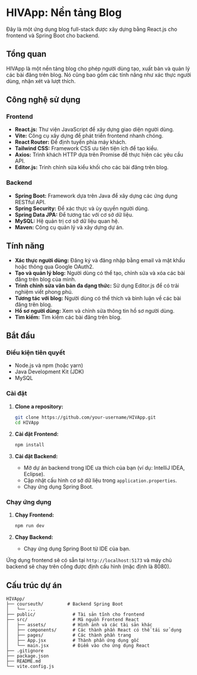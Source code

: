 # HIVApp: Nền tảng Blog

Đây là một ứng dụng blog full-stack được xây dựng bằng React.js cho frontend và Spring Boot cho backend.

## Tổng quan

HIVApp là một nền tảng blog cho phép người dùng tạo, xuất bản và quản lý các bài đăng trên blog. Nó cũng bao gồm các tính năng như xác thực người dùng, nhận xét và lượt thích.

## Công nghệ sử dụng

### Frontend

*   **React.js:** Thư viện JavaScript để xây dựng giao diện người dùng.
*   **Vite:** Công cụ xây dựng để phát triển frontend nhanh chóng.
*   **React Router:** Để định tuyến phía máy khách.
*   **Tailwind CSS:** Framework CSS ưu tiên tiện ích để tạo kiểu.
*   **Axios:** Trình khách HTTP dựa trên Promise để thực hiện các yêu cầu API.
*   **Editor.js:** Trình chỉnh sửa kiểu khối cho các bài đăng trên blog.

### Backend

*   **Spring Boot:** Framework dựa trên Java để xây dựng các ứng dụng RESTful API.
*   **Spring Security:** Để xác thực và ủy quyền người dùng.
*   **Spring Data JPA:** Để tương tác với cơ sở dữ liệu.
*   **MySQL:** Hệ quản trị cơ sở dữ liệu quan hệ.
*   **Maven:** Công cụ quản lý và xây dựng dự án.

## Tính năng

*   **Xác thực người dùng:** Đăng ký và đăng nhập bằng email và mật khẩu hoặc thông qua Google OAuth2.
*   **Tạo và quản lý blog:** Người dùng có thể tạo, chỉnh sửa và xóa các bài đăng trên blog của mình.
*   **Trình chỉnh sửa văn bản đa dạng thức:** Sử dụng Editor.js để có trải nghiệm viết phong phú.
*   **Tương tác với blog:** Người dùng có thể thích và bình luận về các bài đăng trên blog.
*   **Hồ sơ người dùng:** Xem và chỉnh sửa thông tin hồ sơ người dùng.
*   **Tìm kiếm:** Tìm kiếm các bài đăng trên blog.

## Bắt đầu

### Điều kiện tiên quyết

*   Node.js và npm (hoặc yarn)
*   Java Development Kit (JDK)
*   MySQL

### Cài đặt

1.  **Clone a repository:**

    ```bash
    git clone https://github.com/your-username/HIVApp.git
    cd HIVApp
    ```

2.  **Cài đặt Frontend:**

    ```bash
    npm install
    ```

3.  **Cài đặt Backend:**

    *   Mở dự án backend trong IDE ưa thích của bạn (ví dụ: IntelliJ IDEA, Eclipse).
    *   Cập nhật cấu hình cơ sở dữ liệu trong `application.properties`.
    *   Chạy ứng dụng Spring Boot.

### Chạy ứng dụng

1.  **Chạy Frontend:**

    ```bash
    npm run dev
    ```

2.  **Chạy Backend:**

    *   Chạy ứng dụng Spring Boot từ IDE của bạn.

Ứng dụng frontend sẽ có sẵn tại `http://localhost:5173` và máy chủ backend sẽ chạy trên cổng được định cấu hình (mặc định là 8080).

## Cấu trúc dự án

```
HIVApp/
├── courseuth/         # Backend Spring Boot
│   └── ...
├── public/              # Tài sản tĩnh cho frontend
├── src/                 # Mã nguồn Frontend React
│   ├── assets/          # Hình ảnh và các tài sản khác
│   ├── components/      # Các thành phần React có thể tái sử dụng
│   ├── pages/           # Các thành phần trang
│   ├── App.jsx          # Thành phần ứng dụng gốc
│   └── main.jsx         # Điểm vào cho ứng dụng React
├── .gitignore
├── package.json
├── README.md
└── vite.config.js
```